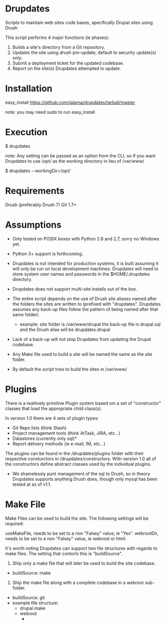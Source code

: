 Drupdates
===========
Scripts to maintain web sites code bases, specifically Drupal sites using Drush

This script performs 4 major functions (ie phases):

1. Builds a site's directory from a Git repository.
2. Updates the site using drush pm-update, default to security update(s) only.
3. Submit a deployment ticket for the updated codebase.
4. Report on the site(s) Drupdates attempted to update.

Installation
============
easy_install https://github.com/jalama/drupdates/tarball/master

note: you may need sudo to run easy_install

Execution
============

$ drupdates

note: Any setting can be passed as an option from the CLI, so if you want
Drupdates to use /opt/ as the working directory in lieu of /var/www/

$ drupdates --workingDir=/opt/

Requirements
============
Drush (preferably Drush 7)
Git 1.7+

Assumptions
===========

- Only tested on POSIX boxes with Python 2.6 and 2.7, sorry no Windows yet.

- Python 3+ support is forthcoming.

- Drupdates is not intended for production systems, it is built assuming it
will only be run on local development machines.  Drupdates will need to store
system user names and passwords in the $HOME/.drupdates directory.

- Drupdates does not support multi-site installs out of the box.

- The entire script depends on the use of Drush site aliases named after the
folders the sites are written to (prefixed with "drupdates".  Drupdates assumes
any back-up files follow the pattern of being named after that same
folder/<site alias>.
  - example: site folder is /var/www/drupal the back-up file is drupal.sql and
  the Drush alias will be drupdates.drupal

- Lack of a back-up will not stop Drupdates from updating the Drupal codebase.

- Any Make file used to build a site will be named the same as the site folder.

- By default the script tries to build the sites in /var/www/

Plugins
===========

There is a realtively primitive Plugin system based om a set of "constructor"
classes that load the appropriate child class(s).

In version 1.0 there are 4 sets of plugin types:

- Git Repo lists (think Stash)
- Project management tools (think AtTask, JIRA, etc...)
- Datastores (currently only sql)*
- Report delivery methods (ie e-mail, IM, etc...)

The plugins can be found in the <module dir>/drupdates/plugins folder with their
respective consturctors in <module dir>/drupdates/constructors.  With version
1.0 all of the constructors define abstract classes used by the individual
plugins.

* We shamelessly punt management of the sql to Drush, so in theory Drupdates
supports anything Drush does, though only mysql has been tested at as of v1.1.

Make File
===========

Make FIles can be used to build the site.  The following settings will be
required:

useMakeFile, needs to be set to a non "Falsey" value, ie "Yes".
webrootDir, needs to be set to a non "Falsey" value, ie webroot or html.

It's worth noting Drupdates can support two file structures with regards to
make files.  The setting that contorls this is "buildSource".

1. Ship only a make file that will later be used to build the site codebase.
  - buildSource: make
2. Ship the make file along with a complete codebase in a webroot sub-folder.
  - buildSource: git
  - example file structure:
    - drupal.make
    - webroot
      - <Drupal codebase>

